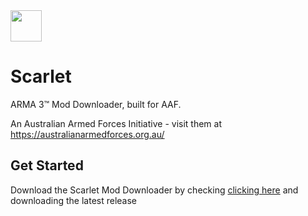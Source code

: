 <img src="https://i.imgur.com/V1wY5Pz.png" height="50">

# Scarlet

ARMA 3&trade; Mod Downloader, built for AAF.

An Australian Armed Forces Initiative - visit them at https://australianarmedforces.org.au/

## Get Started

Download the Scarlet Mod Downloader by checking [clicking here](https://github.com/sifex/scarlet/releases) and downloading the latest release

 


